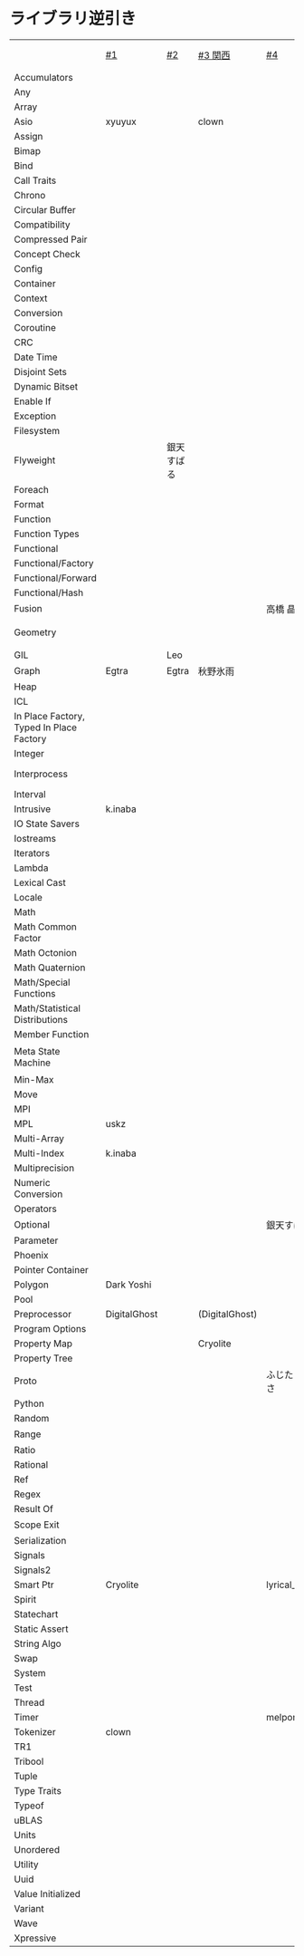 # ライブラリ逆引き

| | | | | | | | | | |
|----------------------------------------|---------------------------------------------------------------------------|---------------------------------------------------------------------------|------------------------------------------------------------------------------|---------------------------------------------------------------------------|-------------------------------------------------------------------------------|------------------------------------------------------------------------------|------------------------------------------------------------------------------|------------------------------------------------------------------------------|--------------------------------------------------------------------------------|
|  |[#1](study1.md) |[#2](study2.md) |[#3 関西](study3.md) |[#4](study4.md) |[#5 名古屋](study5.md) |[#6 札幌](study6.md) |[#7 東京](study7.md) |[#8 大阪](study8.md) | [#9 つくば](study9.md) |
| Accumulators           |  |  |  |  |  |  |  |  |  |
| Any                    |  |  |  |  |  |  |  |  |  |
| Array                  |  |  |  |  |  |  |  |  |  |
| Asio                   | xyuyux |  | clown |  |  |  |  |  | izmktr  |
| Assign                 |  |  |  |  |  |  |  |  |  |
| Bimap                  |  |  |  |  |  |  |  |  |  |
| Bind                   |  |  |  |  |  |  |  |  |  |
| Call Traits            |  |  |  |  |  |  |  |  |  |
| Chrono                 |  |  |  |  |  |  |  |  |  |
| Circular Buffer        |  |  |  |  |  |  |  | lapis_tw |  |
| Compatibility          |  |  |  |  |  |  |  |  |  |
| Compressed Pair        |  |  |  |  |  |  |  |  |  |
| Concept Check          |  |  |  |  |  |  |  |  |  |
| Config                 |  |  |  |  |  |  |  |  |  |
| Container              |  |  |  |  |  |  |  |  |  |
| Context                |  |  |  |  |  |  |  |  | Flast_RO |
| Conversion             |  |  |  |  |  |  |  |  |  |
| Coroutine              |  |  |  |  |  |  |  |  | Flast_RO |
| CRC                    |  |  |  |  |  |  |  |  |  |
| Date Time              |  |  |  |  |  |  |  |  |  |
| Disjoint Sets          |  |  |  |  |  |  |  |  |  |
| Dynamic Bitset         |  |  |  |  |  |  |  |  |  |
| Enable If              |  |  |  |  |  |  |  |  |  |
| Exception              |  |  |  |  |  |  |  |  |  |
| Filesystem             |  |  |  |  |  |  |  |  |  |
| Flyweight              |  | 銀天すばる |  |  |  |  |  | lapis_tw |  |
| Foreach                |  |  |  |  |  |  |  |  |  |
| Format                 |  |  |  |  |  |  |  |  |  |
| Function               |  |  |  |  |  |  |  |  |  |
| Function Types         |  |  |  |  |  |  |  |  |  |
| Functional             |  |  |  |  |  |  |  |  |  |
| Functional/Factory     |  |  |  |  |  |  |  |  |  |
| Functional/Forward     |  |  |  |  |  |  |  |  |  |
| Functional/Hash        |  |  |  |  |  |  |  |  |  |
| Fusion                 |  |  |  | 高橋 晶 |  |  |  |  |  |
| Geometry               |  |  |  |  |  |高橋 晶  |  |  |  |
| GIL                    |  | Leo |  |  |  |  |  |  |  |
| Graph                  | Egtra | Egtra | 秋野氷雨 |  |  |  |  |  |  |
| Heap                   |  |  |  |  |  |  |  |  |  |
| ICL                    |  |  |  |  |  |  |  |  |  |
| In Place Factory, Typed In Place Factory |  |  |  |  |  |  |  |  |  |
| Integer                |  |  |  |  |  |  |  |  |  |
| Interprocess           |  |  |  |  |  |  | sfchaos,<br/>krustf<br/> |  |  |
| Interval               |  |  |  |  |  |  | pepshiso |  |  |
| Intrusive              | k.inaba  |  |  |  |  |  |  |  |  |
| IO State Savers        |  |  |  |  |  |  |  |  |  |
| Iostreams              |  |  |  |  |  |  |  |  |  |
| Iterators              |  |  |  |  |  |  |  |  |  |
| Lambda                 |  |  |  |  |  |  |  |  |  |
| Lexical Cast           |  |  |  |  |  |  |  |  |  |
| Locale                 |  |  |  |  |  |  |  |  |  |
| Math                   |  |  |  |  |  |  |  |  |  |
| Math Common Factor     |  |  |  |  |  |  |  |  |  |
| Math Octonion          |  |  |  |  |  |  |  |  |  |
| Math Quaternion        |  |  |  |  |  |  |  |  |  |
| Math/Special Functions |  |  |  |  |  |  |  |  |  |
| Math/Statistical Distributions |  |  |  |  |  |  |  |  |  |
| Member Function        |  |  |  |  |  |  |  |  |  |
| Meta State Machine     |  |  |  |  | PG_kura | 近藤貴俊 |  |  |  |
| Min-Max                |  |  |  |  |  |  |  |  |  |
| Move                   |  |  |  |  |  |  |  |  |  |
| MPI                    |  |  |  |  |  |  |  |  |  |
| MPL                    | uskz |  |  |  |  |  |  |  |  |
| Multi-Array            |  |  |  |  |  |  |  |  |  |
| Multi-Index            | k.inaba |  |  |  |  |  |  |  |  |
| Multiprecision         |  |  |  |  |  |  |  |  | krustf |
| Numeric Conversion     |  |  |  |  |  |  |  |  |  |
| Operators              |  |  |  |  |  |  |  |  |  |
| Optional               |  |  |  | 銀天すばる |  |  |  |  |  |
| Parameter              |  |  |  |  |  |  |  |  |  |
| Phoenix                |  |  |  |  |  |  |  |  |  |
| Pointer Container      |  |  |  |  |  |  |  |  |  |
| Polygon                | Dark Yoshi |  |  |  |  |  |  |  |  |
| Pool                   |  |  |  |  |  |  |  | lapis_tw |  |
| Preprocessor           | DigitalGhost |  | (DigitalGhost) |  |  |  |  |  |  |
| Program Options        |  |  |  |  |  |  |  |  | nyaocat  |
| Property Map           |  |  | Cryolite |  |  |  |  |  |  |
| Property Tree          |  |  |  |  |  |  |  |  |  |
| Proto                  |  |  |  | ふじた のりひさ |  |  |  |  |  |
| Python                 |  |  |  |  | fate_fox |  |  |  |  |
| Random                 |  |  |  |  |  |  |  |  |  |
| Range                  |  |  |  |  |  |  |  |  | 高橋 晶 |
| Ratio                  |  |  |  |  |  |  |  |  |  |
| Rational               |  |  |  |  |  |  |  |  |  |
| Ref                    |  |  |  |  |  |  |  |  |  |
| Regex                  |  |  |  |  |  |  |  |  |  |
| Result Of              |  |  |  |  |  |  |  |  |  |
| Scope Exit             |  |  |  |  |  |  |  | 高橋 晶 |  |
| Serialization          |  |  |  |  |  |  |  |  |  |
| Signals                |  |  |  |  |  |  |  |  |  |
| Signals2               |  |  |  |  |  |  |  |  |  |
| Smart Ptr              | Cryolite |  |  | lyrical_logical |  |  |  |  |  |
| Spirit                 |  |  |  |  | Yak! |  |  |  |  |
| Statechart             |  |  |  |  | PG_kura |  |  |  |  |
| Static Assert          |  |  |  |  |  |  |  |  |  |
| String Algo            |  |  |  |  |  |  |  |  |  |
| Swap                   |  |  |  |  |  |  |  |  |  |
| System                 |  |  |  |  |  |  |  |  |  |
| Test                   |  |  |  |  |  |  |  | hotwatermorning |  |
| Thread                 |  |  |  |  |  |  |  |  | Flast_RO  |
| Timer                  |  |  |  | melpon |  |  |  |  |  |
| Tokenizer              | clown |  |  |  |  |  |  |  |  |
| TR1                    |  |  |  |  |  |  |  |  |  |
| Tribool                |  |  |  |  |  |  |  |  |  |
| Tuple                  |  |  |  |  |  |  |  |  |  |
| Type Traits            |  |  |  |  |  |  |  |  |  |
| Typeof                 |  |  |  |  |  |  |  |  |  |
| uBLAS                  |  |  |  |  |  |  |  |  |  |
| Units                  |  |  |  |  |  |  |  |  |  |
| Unordered              |  |  |  |  |  |  |  |  |  |
| Utility                |  |  |  |  |  |  |  | |  |
| Uuid                   |  |  |  |  |  |  |  | lapis_tw |  |
| Value Initialized      |  |  |  |  |  |  |  |  |  |
| Variant                |  |  |  |  |  |  |  |  |  |
| Wave                   |  |  |  |  |  |  |  |  |  |
| Xpressive              |  |  |  |  |  | egtra |  |  |  |
